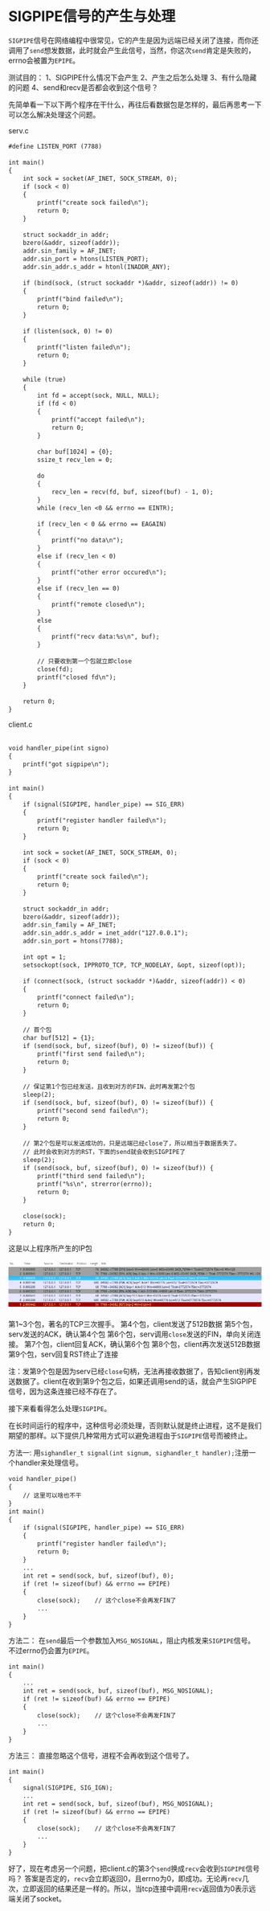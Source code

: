 # SIGPIPE信号的产生与处理

`SIGPIPE`信号在网络编程中很常见，它的产生是因为远端已经关闭了连接，而你还调用了`send`想发数据，此时就会产生此信号，当然，你这次`send`肯定是失败的，errno会被置为`EPIPE`。




测试目的：
	1、SIGPIPE什么情况下会产生
    2、产生之后怎么处理
    3、有什么隐藏的问题
    4、send和recv是否都会收到这个信号？



先简单看一下以下两个程序在干什么，再往后看数据包是怎样的，最后再思考一下可以怎么解决处理这个问题。

serv.c
```
#define LISTEN_PORT (7788)

int main()
{
    int sock = socket(AF_INET, SOCK_STREAM, 0);
    if (sock < 0)
    {
        printf("create sock failed\n");
        return 0;
    }

    struct sockaddr_in addr;
    bzero(&addr, sizeof(addr));
    addr.sin_family = AF_INET;
    addr.sin_port = htons(LISTEN_PORT);
    addr.sin_addr.s_addr = htonl(INADDR_ANY);

    if (bind(sock, (struct sockaddr *)&addr, sizeof(addr)) != 0)
    {
        printf("bind failed\n");
        return 0;
    }

    if (listen(sock, 0) != 0)
    {
        printf("listen failed\n");
        return 0;
    }

    while (true)
    {
        int fd = accept(sock, NULL, NULL);
        if (fd < 0)
        {
            printf("accept failed\n");
            return 0;
        }

        char buf[1024] = {0};
        ssize_t recv_len = 0;

        do
        {
            recv_len = recv(fd, buf, sizeof(buf) - 1, 0);
        }
        while (recv_len <0 && errno == EINTR);

        if (recv_len < 0 && errno == EAGAIN)
        {
            printf("no data\n");
        }
        else if (recv_len < 0)
        {
            printf("other error occured\n");
        }
        else if (recv_len == 0)
        {
            printf("remote closed\n");
        }
        else
        {
            printf("recv data:%s\n", buf);
        }

        // 只要收到第一个包就立即close
        close(fd);
        printf("closed fd\n");
    }

    return 0;
}

```



client.c
```

void handler_pipe(int signo)
{
    printf("got sigpipe\n");
}

int main()
{
    if (signal(SIGPIPE, handler_pipe) == SIG_ERR)
    {
        printf("register handler failed\n");
        return 0;
    }

    int sock = socket(AF_INET, SOCK_STREAM, 0);
    if (sock < 0)
    {
        printf("create sock failed\n");
        return 0;
    }

    struct sockaddr_in addr;
    bzero(&addr, sizeof(addr));
    addr.sin_family = AF_INET;
    addr.sin_addr.s_addr = inet_addr("127.0.0.1");
    addr.sin_port = htons(7788);

    int opt = 1;
    setsockopt(sock, IPPROTO_TCP, TCP_NODELAY, &opt, sizeof(opt));

    if (connect(sock, (struct sockaddr *)&addr, sizeof(addr)) < 0)
    {
        printf("connect failed\n");
        return 0;
    }

    // 首个包
    char buf[512] = {1};
    if (send(sock, buf, sizeof(buf), 0) != sizeof(buf)) {
        printf("first send failed\n");
        return 0;
    }

    // 保证第1个包已经发送，且收到对方的FIN，此时再发第2个包
    sleep(2);
    if (send(sock, buf, sizeof(buf), 0) != sizeof(buf)) {
        printf("second send failed\n");
        return 0;
    }

    // 第2个包是可以发送成功的，只是远端已经close了，所以相当于数据丢失了。
    // 此时会收到对方的RST，下面的send就会收到SIGPIPE了
    sleep(2);
    if (send(sock, buf, sizeof(buf), 0) != sizeof(buf)) {
        printf("third send failed\n");
        printf("%s\n", strerror(errno));
        return 0;
    }

    close(sock);
    return 0;
}
```

这是以上程序所产生的IP包

![package](https://raw.githubusercontent.com/xcw0754/tcp-trap/master/SIGPIPE/SIGPIPE_test.png)

第1~3个包，著名的TCP三次握手。
第4个包，client发送了512B数据
第5个包，serv发送的ACK，确认第4个包
第6个包，serv调用`close`发送的FIN，单向关闭连接。
第7个包，client回复ACK，确认第6个包
第8个包，client再次发送512B数据
第9个包，serv回复RST终止了连接

注：发第9个包是因为serv已经`close`句柄，无法再接收数据了，告知client别再发送数据了。client在收到第9个包之后，如果还调用send的话，就会产生SIGPIPE信号，因为这条连接已经不存在了。


接下来看看得怎么处理`SIGPIPE`。

在长时间运行的程序中，这种信号必须处理，否则默认就是终止进程，这不是我们期望的那样。以下提供几种常用方式可以避免进程由于`SIGPIPE`信号而被终止。

方法一:
用`sighandler_t signal(int signum, sighandler_t handler);`注册一个handler来处理信号。
```
void handler_pipe()
{
	// 这里可以啥也不干
}
int main()
{
    if (signal(SIGPIPE, handler_pipe) == SIG_ERR)
    {
        printf("register handler failed\n");
        return 0;
    }
    ...
    int ret = send(sock, buf, sizeof(buf), 0);
    if (ret != sizeof(buf) && errno == EPIPE)
    {
        close(sock);	// 这个close不会再发FIN了
        ...
    }
}
```

方法二：
在`send`最后一个参数加入`MSG_NOSIGNAL`，阻止内核发来`SIGPIPE`信号。不过errno仍会置为`EPIPE`。
```
int main()
{
    ...
    int ret = send(sock, buf, sizeof(buf), MSG_NOSIGNAL);
    if (ret != sizeof(buf) && errno == EPIPE)
    {
        close(sock);	// 这个close不会再发FIN了
        ...
    }
}
```

方法三：
直接忽略这个信号，进程不会再收到这个信号了。
```
int main()
{
	signal(SIGPIPE, SIG_IGN);
    ...
    int ret = send(sock, buf, sizeof(buf), MSG_NOSIGNAL);
    if (ret != sizeof(buf) && errno == EPIPE)
    {
        close(sock);	// 这个close不会再发FIN了
        ...
    }
}
```




好了，现在考虑另一个问题，把client.c的第3个`send`换成`recv`会收到`SIGPIPE`信号吗？
答案是否定的，`recv`会立即返回0，且errno为0，即成功。无论再`recv`几次，立即返回的结果还是一样的。所以，当tcp连接中调用`recv`返回值为0表示远端关闭了socket。

